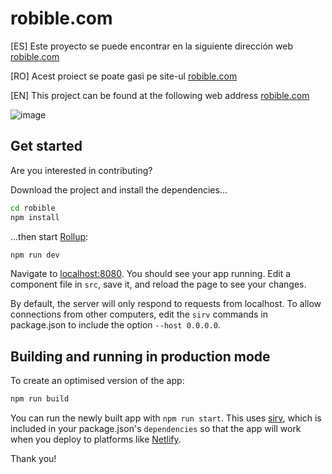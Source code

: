 # robible.com

[ES] Este proyecto se puede encontrar en la siguiente dirección web [robible.com](https://robible.com)

[RO] Acest proiect se poate gasi pe site-ul [robible.com](https://robible.com)

[EN] This project can be found at the following web address [robible.com](https://robible.com)


![image](https://user-images.githubusercontent.com/1469428/168670916-e580fc29-9727-43db-8895-036eadec4d27.png)


## Get started

Are you interested in contributing?

Download the project and install the dependencies...

```bash
cd robible
npm install
```

...then start [Rollup](https://rollupjs.org):

```bash
npm run dev
```

Navigate to [localhost:8080](http://localhost:8080). You should see your app running. Edit a component file in `src`, save it, and reload the page to see your changes.

By default, the server will only respond to requests from localhost. To allow connections from other computers, edit the `sirv` commands in package.json to include the option `--host 0.0.0.0`.

## Building and running in production mode

To create an optimised version of the app:

```bash
npm run build
```

You can run the newly built app with `npm run start`. This uses [sirv](https://github.com/lukeed/sirv), which is included in your package.json's `dependencies` so that the app will work when you deploy to platforms like [Netlify](https://netlify.com).

Thank you!
